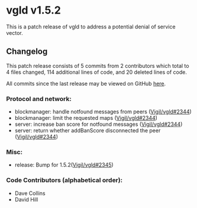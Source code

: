 # vgld v1.5.2

This is a patch release of vgld to address a potential denial of service vector.

## Changelog

This patch release consists of 5 commits from 2 contributors which total to 4 files changed, 114 additional lines of code, and 20 deleted lines of code.

All commits since the last release may be viewed on GitHub [here](https://github.com/vigilnetwork/vgl/compare/release-v1.5.1...release-v1.5.2).

### Protocol and network:

- blockmanager: handle notfound messages from peers ([Vigil/vgld#2344](https://github.com/vigilnetwork/vgl/pull/2344))
- blockmanager: limit the requested maps ([Vigil/vgld#2344](https://github.com/vigilnetwork/vgl/pull/2344))
- server: increase ban score for notfound messages ([Vigil/vgld#2344](https://github.com/vigilnetwork/vgl/pull/2344))
- server: return whether addBanScore disconnected the peer ([Vigil/vgld#2344](https://github.com/vigilnetwork/vgl/pull/2344))

### Misc:

- release: Bump for 1.5.2([Vigil/vgld#2345](https://github.com/vigilnetwork/vgl/pull/2345))

### Code Contributors (alphabetical order):

- Dave Collins
- David Hill




